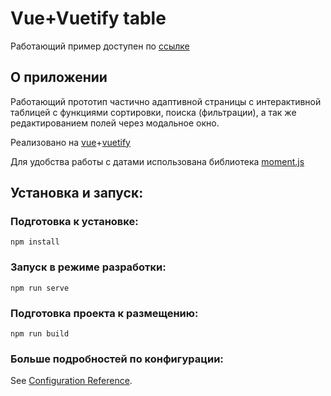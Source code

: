 # Vue+Vuetify table
Работающий пример доступен по [ссылке](https://rustam-id.github.io/)

## О приложении
Работающий прототип частично адаптивной страницы с интерактивной таблицей с функциями сортировки, поиска (фильтрации), а так же редактированием полей через модальное окно.

Реализовано на [vue](https://vuejs.org/)+[vuetify](https://vuetifyjs.com/ru/)

Для удобства работы с датами использована библиотека 
[moment.js](https://momentjs.com/)

## Установка и запуск:


### Подготовка к установке:
```
npm install
```

### Запуск в режиме разработки:
```
npm run serve
```

### Подготовка проекта к размещению:
```
npm run build
```

### Больше подробностей по конфигурации:
See [Configuration Reference](https://cli.vuejs.org/config/).
